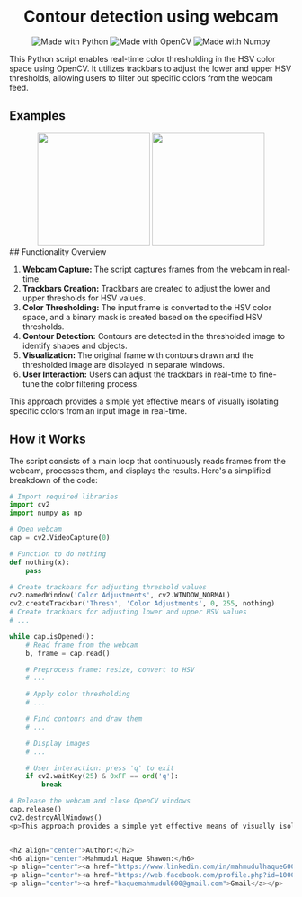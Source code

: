 <h1 align="center">Contour detection using webcam</h1>
<p align="center">
  <img src="https://img.shields.io/badge/Made%20with-Python-1f425f.svg" alt="Made with Python">
  <img src="https://img.shields.io/badge/Made%20with-OpenCV-9cf.svg" alt="Made with OpenCV">
  <img src="https://img.shields.io/badge/Made%20with-Numpy-blue.svg" alt="Made with Numpy">


</p>
This Python script enables real-time color thresholding in the HSV color space using OpenCV. It utilizes trackbars to adjust the lower and upper HSV thresholds, allowing users to filter out specific colors from the webcam feed.

## Examples

<div align="center">
  <img src="https://github.com/Shawon5030/Computer-Vision/assets/149573785/152bd882-10a0-4eb1-9ace-678ac8563300" width="200" height="200">
  <img src="https://github.com/Shawon5030/Computer-Vision/assets/149573785/579ac9bf-b1c3-4f49-be2d-84cbbb82b708" width="200" height="200">

</div>
## Functionality Overview

1. **Webcam Capture:** The script captures frames from the webcam in real-time.
2. **Trackbars Creation:** Trackbars are created to adjust the lower and upper thresholds for HSV values.
3. **Color Thresholding:** The input frame is converted to the HSV color space, and a binary mask is created based on the specified HSV thresholds.
4. **Contour Detection:** Contours are detected in the thresholded image to identify shapes and objects.
5. **Visualization:** The original frame with contours drawn and the thresholded image are displayed in separate windows.
6. **User Interaction:** Users can adjust the trackbars in real-time to fine-tune the color filtering process.

This approach provides a simple yet effective means of visually isolating specific colors from an input image in real-time.

## How it Works

The script consists of a main loop that continuously reads frames from the webcam, processes them, and displays the results. Here's a simplified breakdown of the code:

```python
# Import required libraries
import cv2
import numpy as np

# Open webcam
cap = cv2.VideoCapture(0)

# Function to do nothing
def nothing(x):
    pass

# Create trackbars for adjusting threshold values
cv2.namedWindow('Color Adjustments', cv2.WINDOW_NORMAL)
cv2.createTrackbar('Thresh', 'Color Adjustments', 0, 255, nothing)
# Create trackbars for adjusting lower and upper HSV values
# ...

while cap.isOpened():
    # Read frame from the webcam
    b, frame = cap.read()

    # Preprocess frame: resize, convert to HSV
    # ...

    # Apply color thresholding
    # ...

    # Find contours and draw them
    # ...

    # Display images
    # ...

    # User interaction: press 'q' to exit
    if cv2.waitKey(25) & 0xFF == ord('q'):
        break

# Release the webcam and close OpenCV windows
cap.release()
cv2.destroyAllWindows()
<p>This approach provides a simple yet effective means of visually isolating specific colors from an input image in real-time.</p>


<h2 align="center">Author:</h2>
<h6 align="center">Mahmudul Haque Shawon:</h6>
<p align="center"><a href="https://www.linkedin.com/in/mahmudulhaque600/">Linkedin</a></p>
<p align="center"><a href="https://web.facebook.com/profile.php?id=100076803278386">Facebook</a></p>
<p align="center"><a href="haquemahmudul600@gmail.com">Gmail</a></p>
```
```

